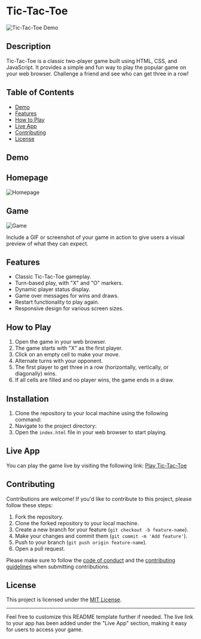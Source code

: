 # Tic-Tac-Toe

![Tic-Tac-Toe Demo](demo.gif)

## Description

Tic-Tac-Toe is a classic two-player game built using HTML, CSS, and JavaScript. It provides a simple and fun way to play the popular game on your web browser. Challenge a friend and see who can get three in a row!

## Table of Contents

- [Demo](#demo)
- [Features](#features)
- [How to Play](#how-to-play)
- [Live App](#live-app)
- [Contributing](#contributing)
- [License](#license)

## Demo

## Homepage
![Homepage](https://github.com/AK016/Tic-Tac-Toe/assets/123861375/52f86b5f-12b0-4893-aaf5-563255eb1110)

## Game
![Game](https://github.com/AK016/Tic-Tac-Toe/assets/123861375/f4e30b73-09bd-4298-be42-a10f6d1f1f27)

Include a GIF or screenshot of your game in action to give users a visual preview of what they can expect.

## Features

- Classic Tic-Tac-Toe gameplay.
- Turn-based play, with "X" and "O" markers.
- Dynamic player status display.
- Game over messages for wins and draws.
- Restart functionality to play again.
- Responsive design for various screen sizes.

## How to Play

1. Open the game in your web browser.
2. The game starts with "X" as the first player.
3. Click on an empty cell to make your move.
4. Alternate turns with your opponent.
5. The first player to get three in a row (horizontally, vertically, or diagonally) wins.
6. If all cells are filled and no player wins, the game ends in a draw.

## Installation

1. Clone the repository to your local machine using the following command:
2. Navigate to the project directory:
3. Open the `index.html` file in your web browser to start playing.

## Live App

You can play the game live by visiting the following link:
[Play Tic-Tac-Toe](https://tic-tac-toe16.netlify.app/)

## Contributing

Contributions are welcome! If you'd like to contribute to this project, please follow these steps:

1. Fork the repository.
2. Clone the forked repository to your local machine.
3. Create a new branch for your feature (`git checkout -b feature-name`).
4. Make your changes and commit them (`git commit -m 'Add feature'`).
5. Push to your branch (`git push origin feature-name`).
6. Open a pull request.

Please make sure to follow the [code of conduct](CODE_OF_CONDUCT.md) and the [contributing guidelines](CONTRIBUTING.md) when submitting contributions.

## License

This project is licensed under the [MIT License](LICENSE).

---

Feel free to customize this README template further if needed. The live link to your app has been added under the "Live App" section, making it easy for users to access your game.
